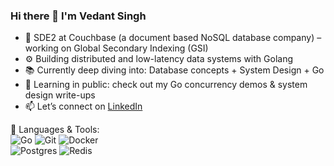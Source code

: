 ### Hi there 👋 I'm Vedant Singh

- 🔭 SDE2 at Couchbase (a document based NoSQL database company) – working on Global Secondary Indexing (GSI)
- ⚙️ Building distributed and low-latency data systems with Golang
- 📚 Currently deep diving into: Database concepts + System Design + Go
- 🧠 Learning in public: check out my Go concurrency demos & system design write-ups
- 📫 Let’s connect on [LinkedIn](https://www.linkedin.com/in/v3dant-singh/)

🧰 Languages & Tools:  
![Go](https://img.shields.io/badge/-Go-00ADD8?logo=go&logoColor=white) ![Git](https://img.shields.io/badge/-Git-F05032?logo=git&logoColor=white) ![Docker](https://img.shields.io/badge/-Docker-2496ED?logo=docker&logoColor=white)  
![Postgres](https://img.shields.io/badge/-PostgreSQL-336791?logo=postgresql&logoColor=white) ![Redis](https://img.shields.io/badge/-Redis-DC382D?logo=redis&logoColor=white)
